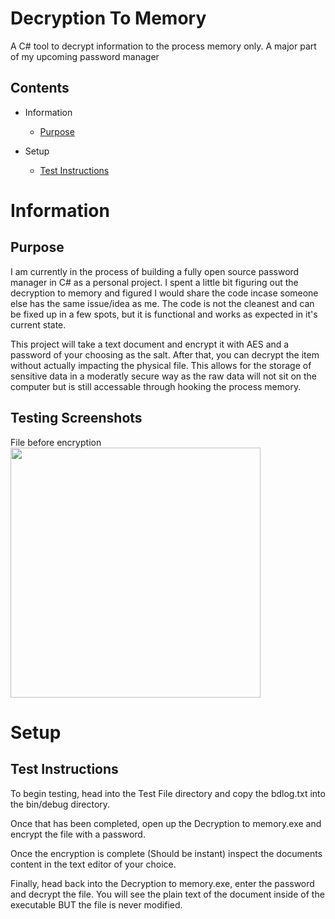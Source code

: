 # Decryption To Memory
A C# tool to decrypt information to the process memory only. A major part of my upcoming password manager

## Contents
- Information
    * [Purpose](#purpose)

- Setup
    * [Test Instructions](#test-instructions)
    
# Information

## Purpose

I am currently in the process of building a fully open source password manager in C# as a personal project. I spent a little bit figuring out the decryption to memory and figured I would share the code incase someone else has the same issue/idea as me. The code is not the cleanest and can be fixed up in a few spots, but it is functional and works as expected in it's current state.

This project will take a text document and encrypt it with AES and a password of your choosing as the salt. After that, you can decrypt the item without actually impacting the physical file. This allows for the storage of sensitive data in a moderatly secure way as the raw data will not sit on the computer but is still accessable through hooking the process memory.

## Testing Screenshots

File before encryption
<img src="https://i.imgur.com/GcLpZXP.png" width="400" height="auto">


# Setup

## Test Instructions
To begin testing, head into the Test File directory and copy the bdlog.txt into the bin/debug directory.

Once that has been completed, open up the Decryption to memory.exe and encrypt the file with a password.

Once the encryption is complete (Should be instant) inspect the documents content in the text editor of your choice.

Finally, head back into the Decryption to memory.exe, enter the password and decrypt the file. You will see the plain text of the document inside of the executable BUT the file is never modified.
